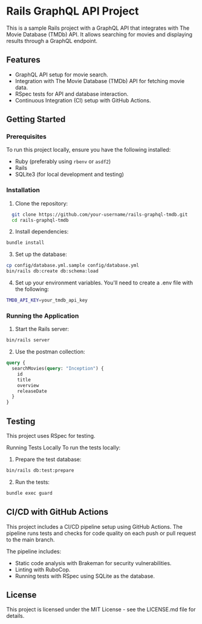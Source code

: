 # Rails GraphQL API Project

This is a sample Rails project with a GraphQL API that integrates with The Movie Database (TMDb) API. It allows searching for movies and displaying results through a GraphQL endpoint.

## Features

- GraphQL API setup for movie search.
- Integration with The Movie Database (TMDb) API for fetching movie data.
- RSpec tests for API and database interaction.
- Continuous Integration (CI) setup with GitHub Actions.

## Getting Started

### Prerequisites

To run this project locally, ensure you have the following installed:

- Ruby (preferably using `rbenv` or `asdf2`)
- Rails
- SQLite3 (for local development and testing)

### Installation

1. Clone the repository:

```bash
  git clone https://github.com/your-username/rails-graphql-tmdb.git
  cd rails-graphql-tmdb
```

2. Install dependencies:

```bash
bundle install
```

3. Set up the database:

```bash
cp config/database.yml.sample config/database.yml
bin/rails db:create db:schema:load
```

4. Set up your environment variables. You'll need to create a .env file with the following:

```bash
TMDB_API_KEY=your_tmdb_api_key
```

### Running the Application

1. Start the Rails server:

```bash
bin/rails server
```

2. Use the postman collection:

```graphql
query {
  searchMovies(query: "Inception") {
    id
    title
    overview
    releaseDate
  }
}
```

## Testing

This project uses RSpec for testing.

Running Tests Locally
To run the tests locally:

1. Prepare the test database:

```bash
bin/rails db:test:prepare
```

2. Run the tests:

```bash
bundle exec guard
```

## CI/CD with GitHub Actions

This project includes a CI/CD pipeline setup using GitHub Actions. The pipeline runs tests and checks for code quality on each push or pull request to the main branch.

The pipeline includes:

- Static code analysis with Brakeman for security vulnerabilities.
- Linting with RuboCop.
- Running tests with RSpec using SQLite as the database.

## License

This project is licensed under the MIT License - see the LICENSE.md file for details.
